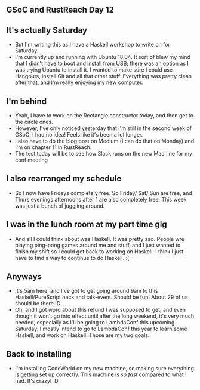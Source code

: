 ## GSoC and RustReach Day 12

## It's actually Saturday
- But I'm writing this as I have a Haskell workshop to write on for Saturday. 
- I'm currently up and running with Ubuntu 18.04. It sort of blew my mind that I didn't have to boot and install from USB;
  there was an option as I was trying Ubuntu to install it. I wanted to make sure I could use Hangouts, install Git and all
  that other stuff. Everything was pretty clean after that, and I'm really enjoying my new computer.

## I'm behind
- Yeah, I have to work on the Rectangle constructor today, and then get to the circle ones. 
- However, I've only noticed yesterday that I'm still in the second week of GSoC. I had no idea!
  Feels like it's been a lot longer.
- I also have to do the blog post on Medium (I can do that on Monday) and I'm on chapter 11 in RustReach.
- The test today will be to see how Slack runs on the new Machine for my conf meeting

## I also rearranged my schedule
- So I now have Fridays completely free. So Friday/ Sat/ Sun are free, and Thurs evenings afternoons after 1 are also completely free.
  This week was just a bunch of juggling around.
  
## I was in the lunch room at my part time gig
- And all I could think about was Haskell. It was pretty sad. People wre playing ping-pong games around me and stuff, and I just wanted to finish my shift so I could get back to working on Haskell. I think I just have to find a way to continue to do Haskell. :(

## Anyways
- It's 5am here, and I've got to get going around 9am to this Haskell/PureScript hack and talk-event. Should be fun!
  About 29 of us should be there :D
- Oh, and I got word about this refund I was supposed to get, and even though it won't go into effect until after the long weekend,
  it's very much needed, especially as I'll be going to LambdaConf this upcoming Saturday. I mostly intend to go to LambdaConf this year
  to learn some Haskell, and work on Haskell. Those are my two goals. 
  
## Back to installing
- I'm installing CodeWorld on my new machine, so making sure everything is getting set up correctly. This machine is *so fast* compared
  to what I had. It's crazy! :D
  
